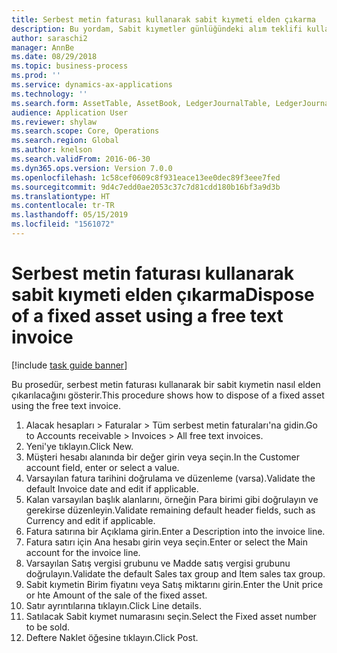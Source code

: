 ```yaml
---
title: Serbest metin faturası kullanarak sabit kıymeti elden çıkarma
description: Bu yordam, Sabit kıymetler günlüğündeki alım teklifi kullanılarak bir sabit kıymetin nasıl alındığını gösterir.
author: saraschi2
manager: AnnBe
ms.date: 08/29/2018
ms.topic: business-process
ms.prod: ''
ms.service: dynamics-ax-applications
ms.technology: ''
ms.search.form: AssetTable, AssetBook, LedgerJournalTable, LedgerJournalTransAsset, SysQueryForm
audience: Application User
ms.reviewer: shylaw
ms.search.scope: Core, Operations
ms.search.region: Global
ms.author: knelson
ms.search.validFrom: 2016-06-30
ms.dyn365.ops.version: Version 7.0.0
ms.openlocfilehash: 1c58cef0609c8f931eace13ee0dec89f3eee7fed
ms.sourcegitcommit: 9d4c7edd0ae2053c37c7d81cdd180b16bf3a9d3b
ms.translationtype: HT
ms.contentlocale: tr-TR
ms.lasthandoff: 05/15/2019
ms.locfileid: "1561072"
---
```

# <a name="dispose-of-a-fixed-asset-using-a-free-text-invoice"></a><span data-ttu-id="11ef3-103">Serbest metin faturası kullanarak sabit kıymeti elden çıkarma</span><span class="sxs-lookup"><span data-stu-id="11ef3-103">Dispose of a fixed asset using a free text invoice</span></span>

[!include [task guide banner](../../includes/task-guide-banner.md)]

<span data-ttu-id="11ef3-104">Bu prosedür, serbest metin faturası kullanarak bir sabit kıymetin nasıl elden çıkarılacağını gösterir.</span><span class="sxs-lookup"><span data-stu-id="11ef3-104">This procedure shows how to dispose of a fixed asset using the free text invoice.</span></span>

1. <span data-ttu-id="11ef3-105">Alacak hesapları > Faturalar > Tüm serbest metin faturaları'na gidin.</span><span class="sxs-lookup"><span data-stu-id="11ef3-105">Go to Accounts receivable > Invoices > All free text invoices.</span></span>
2. <span data-ttu-id="11ef3-106">Yeni'ye tıklayın.</span><span class="sxs-lookup"><span data-stu-id="11ef3-106">Click New.</span></span>
3. <span data-ttu-id="11ef3-107">Müşteri hesabı alanında bir değer girin veya seçin.</span><span class="sxs-lookup"><span data-stu-id="11ef3-107">In the Customer account field, enter or select a value.</span></span>
4. <span data-ttu-id="11ef3-108">Varsayılan fatura tarihini doğrulama ve düzenleme (varsa).</span><span class="sxs-lookup"><span data-stu-id="11ef3-108">Validate the default Invoice date and edit if applicable.</span></span>
5. <span data-ttu-id="11ef3-109">Kalan varsayılan başlık alanlarını, örneğin Para birimi gibi doğrulayın ve gerekirse düzenleyin.</span><span class="sxs-lookup"><span data-stu-id="11ef3-109">Validate remaining default header fields, such as Currency and edit if applicable.</span></span>
6. <span data-ttu-id="11ef3-110">Fatura satırına bir Açıklama girin.</span><span class="sxs-lookup"><span data-stu-id="11ef3-110">Enter a Description into the invoice line.</span></span>
7. <span data-ttu-id="11ef3-111">Fatura satırı için Ana hesabı girin veya seçin.</span><span class="sxs-lookup"><span data-stu-id="11ef3-111">Enter or select the Main account for the invoice line.</span></span>
8. <span data-ttu-id="11ef3-112">Varsayılan Satış vergisi grubunu ve Madde satış vergisi grubunu doğrulayın.</span><span class="sxs-lookup"><span data-stu-id="11ef3-112">Validate the default Sales tax group and Item sales tax group.</span></span>
9. <span data-ttu-id="11ef3-113">Sabit kıymetin Birim fiyatını veya Satış miktarını girin.</span><span class="sxs-lookup"><span data-stu-id="11ef3-113">Enter the Unit price or hte Amount of the sale of the fixed asset.</span></span>
10. <span data-ttu-id="11ef3-114">Satır ayrıntılarına tıklayın.</span><span class="sxs-lookup"><span data-stu-id="11ef3-114">Click Line details.</span></span>  
11. <span data-ttu-id="11ef3-115">Satılacak Sabit kıymet numarasını seçin.</span><span class="sxs-lookup"><span data-stu-id="11ef3-115">Select the Fixed asset number to be sold.</span></span>
12. <span data-ttu-id="11ef3-116">Deftere Naklet öğesine tıklayın.</span><span class="sxs-lookup"><span data-stu-id="11ef3-116">Click Post.</span></span>

